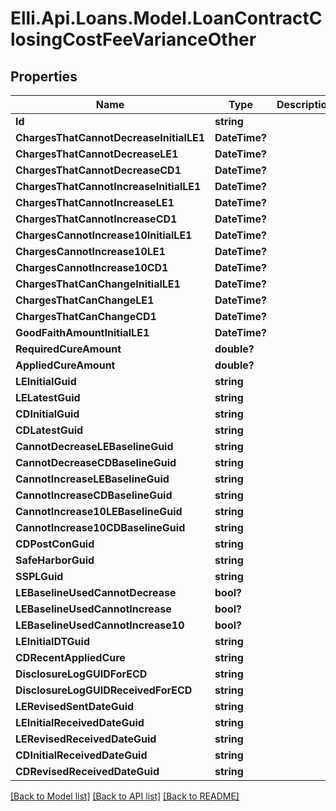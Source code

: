 # Elli.Api.Loans.Model.LoanContractClosingCostFeeVarianceOther
## Properties

Name | Type | Description | Notes
------------ | ------------- | ------------- | -------------
**Id** | **string** |  | [optional] 
**ChargesThatCannotDecreaseInitialLE1** | **DateTime?** |  | [optional] 
**ChargesThatCannotDecreaseLE1** | **DateTime?** |  | [optional] 
**ChargesThatCannotDecreaseCD1** | **DateTime?** |  | [optional] 
**ChargesThatCannotIncreaseInitialLE1** | **DateTime?** |  | [optional] 
**ChargesThatCannotIncreaseLE1** | **DateTime?** |  | [optional] 
**ChargesThatCannotIncreaseCD1** | **DateTime?** |  | [optional] 
**ChargesCannotIncrease10InitialLE1** | **DateTime?** |  | [optional] 
**ChargesCannotIncrease10LE1** | **DateTime?** |  | [optional] 
**ChargesCannotIncrease10CD1** | **DateTime?** |  | [optional] 
**ChargesThatCanChangeInitialLE1** | **DateTime?** |  | [optional] 
**ChargesThatCanChangeLE1** | **DateTime?** |  | [optional] 
**ChargesThatCanChangeCD1** | **DateTime?** |  | [optional] 
**GoodFaithAmountInitialLE1** | **DateTime?** |  | [optional] 
**RequiredCureAmount** | **double?** |  | [optional] 
**AppliedCureAmount** | **double?** |  | [optional] 
**LEInitialGuid** | **string** |  | [optional] 
**LELatestGuid** | **string** |  | [optional] 
**CDInitialGuid** | **string** |  | [optional] 
**CDLatestGuid** | **string** |  | [optional] 
**CannotDecreaseLEBaselineGuid** | **string** |  | [optional] 
**CannotDecreaseCDBaselineGuid** | **string** |  | [optional] 
**CannotIncreaseLEBaselineGuid** | **string** |  | [optional] 
**CannotIncreaseCDBaselineGuid** | **string** |  | [optional] 
**CannotIncrease10LEBaselineGuid** | **string** |  | [optional] 
**CannotIncrease10CDBaselineGuid** | **string** |  | [optional] 
**CDPostConGuid** | **string** |  | [optional] 
**SafeHarborGuid** | **string** |  | [optional] 
**SSPLGuid** | **string** |  | [optional] 
**LEBaselineUsedCannotDecrease** | **bool?** |  | [optional] 
**LEBaselineUsedCannotIncrease** | **bool?** |  | [optional] 
**LEBaselineUsedCannotIncrease10** | **bool?** |  | [optional] 
**LEInitialDTGuid** | **string** |  | [optional] 
**CDRecentAppliedCure** | **string** |  | [optional] 
**DisclosureLogGUIDForECD** | **string** |  | [optional] 
**DisclosureLogGUIDReceivedForECD** | **string** |  | [optional] 
**LERevisedSentDateGuid** | **string** |  | [optional] 
**LEInitialReceivedDateGuid** | **string** |  | [optional] 
**LERevisedReceivedDateGuid** | **string** |  | [optional] 
**CDInitialReceivedDateGuid** | **string** |  | [optional] 
**CDRevisedReceivedDateGuid** | **string** |  | [optional] 

[[Back to Model list]](../README.md#documentation-for-models) [[Back to API list]](../README.md#documentation-for-api-endpoints) [[Back to README]](../README.md)

